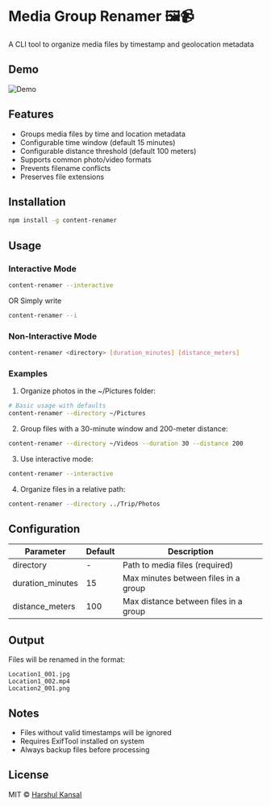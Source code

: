 # Media Group Renamer 🖼️📹

A CLI tool to organize media files by timestamp and geolocation metadata

## Demo
![Demo](assets/demo.gif)

## Features
- Groups media files by time and location metadata
- Configurable time window (default 15 minutes)
- Configurable distance threshold (default 100 meters)
- Supports common photo/video formats
- Prevents filename conflicts
- Preserves file extensions

## Installation
```bash
npm install -g content-renamer
```

## Usage

### Interactive Mode
```bash
content-renamer --interactive
```
OR Simply write
```bash
content-renamer --i
```

### Non-Interactive Mode
```bash
content-renamer <directory> [duration_minutes] [distance_meters]
```

### Examples
1. Organize photos in the ~/Pictures folder:
```bash
# Basic usage with defaults
content-renamer --directory ~/Pictures
```

2. Group files with a 30-minute window and 200-meter distance:
```bash
content-renamer --directory ~/Videos --duration 30 --distance 200
```

3. Use interactive mode:
```bash
content-renamer --interactive
```

4. Organize files in a relative path:
```bash
content-renamer --directory ../Trip/Photos
```

## Configuration
| Parameter | Default | Description |
|-----------|---------|-------------|
| directory | - | Path to media files (required) |
| duration_minutes | 15 | Max minutes between files in a group |
| distance_meters | 100 | Max distance between files in a group |

## Output
Files will be renamed in the format:
```text
Location1_001.jpg
Location1_002.mp4
Location2_001.png
```

## Notes
- Files without valid timestamps will be ignored
- Requires ExifTool installed on system
- Always backup files before processing

## License
MIT © [Harshul Kansal](https://github.com/is-harshul)